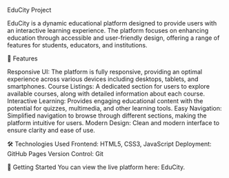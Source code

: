 EduCity Project

EduCity is a dynamic educational platform designed to provide users with an interactive learning experience. The platform focuses on enhancing education through accessible and user-friendly design, offering a range of features for students, educators, and institutions.

🌟 Features

Responsive UI: The platform is fully responsive, providing an optimal experience across various devices including desktops, tablets, and smartphones.
Course Listings: A dedicated section for users to explore available courses, along with detailed information about each course.
Interactive Learning: Provides engaging educational content with the potential for quizzes, multimedia, and other learning tools.
Easy Navigation: Simplified navigation to browse through different sections, making the platform intuitive for users.
Modern Design: Clean and modern interface to ensure clarity and ease of use.

🛠️ Technologies Used
Frontend: HTML5, CSS3, JavaScript
Deployment: GitHub Pages
Version Control: Git

🚀 Getting Started
You can view the live platform here: EduCity.

